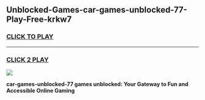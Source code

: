 
## Unblocked-Games-car-games-unblocked-77-Play-Free-krkw7
<h3>
<a href="https://premium76.site?title=car-games-unblocked-77&ref=18A">CLICK TO PLAY</a></h3>
<hr>

<h3>
<a href="https://premium76.site?title=car-games-unblocked-77&ref=18A">CLICK 2 PLAY</a>
  
</h3>

<a href="https://premium76.site?title=car-games-unblocked-77&ref=18A"><img src="https://clearcache.store/games.png"></a>


**car-games-unblocked-77 games unblocked: Your Gateway to Fun and Accessible Online Gaming**
